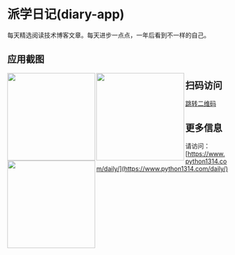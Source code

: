 # 派学日记(diary-app)

每天精选阅读技术博客文章。每天进步一点点，一年后看到不一样的自己。

## 应用截图

<img src="https://img.cdn.aliyun.dcloud.net.cn/stream/screen/__UNI__9A112D9_0.jpg" align="left" width="200">
<img src="https://img.cdn.aliyun.dcloud.net.cn/stream/screen/__UNI__9A112D9_1.jpg" align="left" width="200">
<img src="https://img.cdn.aliyun.dcloud.net.cn/stream/screen/__UNI__9A112D9_2.jpg" align="left" width="200"> 

## 扫码访问

[跳转二维码](https://m3w.cn/paixueriji)

## 更多信息

请访问：[https://www.python1314.com/daily/](https://www.python1314.com/daily/)
